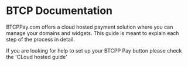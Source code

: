 # BTCP Documentation

BTCPPay.com offers a cloud hosted payment solution where you can manage your domains and widgets. This guide is meant to explain each step of the process in detail.

If you are looking for help to set up your BTCPP Pay button please check the 'CLoud hosted guide'
